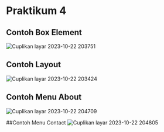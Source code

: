 # Praktikum 4
## Contoh Box Element
![Cuplikan layar 2023-10-22 203751](https://github.com/Diska404/Lab4Web/assets/115615910/726fddae-beff-4df2-88d0-cefd23c63f22)

## Contoh Layout
![Cuplikan layar 2023-10-22 203424](https://github.com/Diska404/Lab4Web/assets/115615910/c48e9a74-770c-4e71-9250-c3306f4da119)

## Contoh Menu About
![Cuplikan layar 2023-10-22 204709](https://github.com/Diska404/Lab4Web/assets/115615910/75a197ac-fe33-4048-b1c6-63e7fc0caa2e)

##Contoh Menu Contact
![Cuplikan layar 2023-10-22 204805](https://github.com/Diska404/Lab4Web/assets/115615910/7bff38dc-e9b4-4ffe-bcd6-f35655ac45a9)
